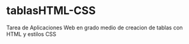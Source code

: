 # tablasHTML-CSS
Tarea de Aplicaciones Web en grado medio de creacion de tablas con HTML y estilos CSS
